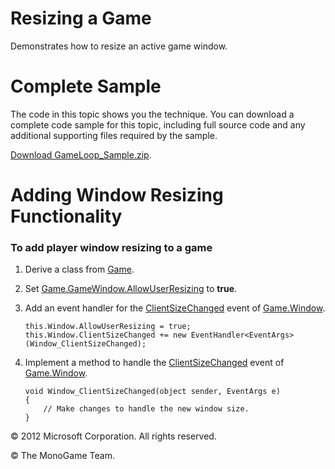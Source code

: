

# Resizing a Game

Demonstrates how to resize an active game window.

# Complete Sample

The code in this topic shows you the technique. You can download a complete code sample for this topic, including full source code and any additional supporting files required by the sample.

[Download GameLoop_Sample.zip](http://go.microsoft.com/fwlink/?LinkId=258702).

# Adding Window Resizing Functionality

### To add player window resizing to a game

1.  Derive a class from [Game](T_Microsoft_Xna_Framework_Game.md).
    
2.  Set [Game.GameWindow.AllowUserResizing](P_Microsoft_Xna_Framework_GameWindow_AllowUserResizing.md) to **true**.
    
3.  Add an event handler for the [ClientSizeChanged](E_Microsoft_Xna_Framework_GameWindow_ClientSizeChanged.md) event of [Game.Window](P_Microsoft_Xna_Framework_Game_Window.md).
    
    ```
    this.Window.AllowUserResizing = true;
    this.Window.ClientSizeChanged += new EventHandler<EventArgs>(Window_ClientSizeChanged);
    ```
    
4.  Implement a method to handle the [ClientSizeChanged](E_Microsoft_Xna_Framework_GameWindow_ClientSizeChanged.md) event of [Game.Window](P_Microsoft_Xna_Framework_Game_Window.md).
    
    ```
    void Window_ClientSizeChanged(object sender, EventArgs e)
    {
        // Make changes to handle the new window size.            
    }
    ```
    

© 2012 Microsoft Corporation. All rights reserved.  

© The MonoGame Team.
